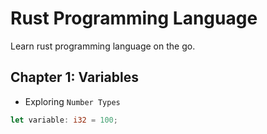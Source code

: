 # Rust Programming Language

Learn rust programming language on the go.

## Chapter 1: Variables

- Exploring `Number Types`

```rust
let variable: i32 = 100;
```
